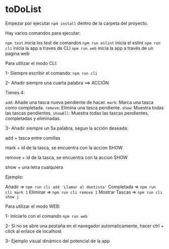 # toDoList

Empezar por ejecutar `npm install` dentro de la carpeta del proyecto.

Hay varios comandos para ejecutar:

`npm test` inicia los test de comandos
`npm run eslint` inicia el eslint
`npm run cli` inicia la app a traves de CLI
`npm run web` inicia la app a través de un pagina web

Para utilizar el modo CLI:

1- Siempre escribir el comando: `npm run cli`

2- Añadir siempre una cuarta palabra ==> ACCIÓN

Tienes 4:

`add`: Añade una tasca nueva pendiente de hacer.
`mark`: Marca una tasca como completada.
`remove`: Elimina una tasca pendiente.
`show`: Muestra todas las tascas pendientes.
`showAll`: Muestra todas las tascas pendientes, completadas y eliminadas.

3- Añadir siempre un 5a palabra, segun la acción deseada:

add + tasca entre comillas

mark + id de la tasca, se encuentra con la accion SHOW

remove + id de la tasca, se encuentra con la accion SHOW

show + una letra cualquiera

Ejemplo:

Añadir => `npm run cli add 'Llamar al dentista'`
Completada => `npm run cli mark 1`
Eliminar => `npm run cli remove 1`
Mostrar Tascas => `npm run cli show j`

Para utilizar el modo WEB:

1- Iniciarlo con el comando `npm run web`

2- Si no se abre una pestaña en el navegador automaticamente, hacer ctrl + click al enlace de localhost

3- Ejemplo visual dinámico del potencial de la app
